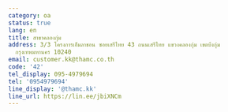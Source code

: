 ```yaml
---
category: oa
status: true
lang: en
title: สาขาคลองกุ่ม
address: 3/3 โครงการเอ็มลาชอน ซอยเสรีไทย 43 ถนนเสรีไทย แขวงคลองกุ่ม เขตบึงกุ่ม
  กรุงเทพมหานคร 10240
email: customer.kk@thamc.co.th
code: '42'
tel_display: 095-4979694
tel: '0954979694'
line_display: '@thamc.kk'
line_url: https://lin.ee/jbiXNCm
---
```

